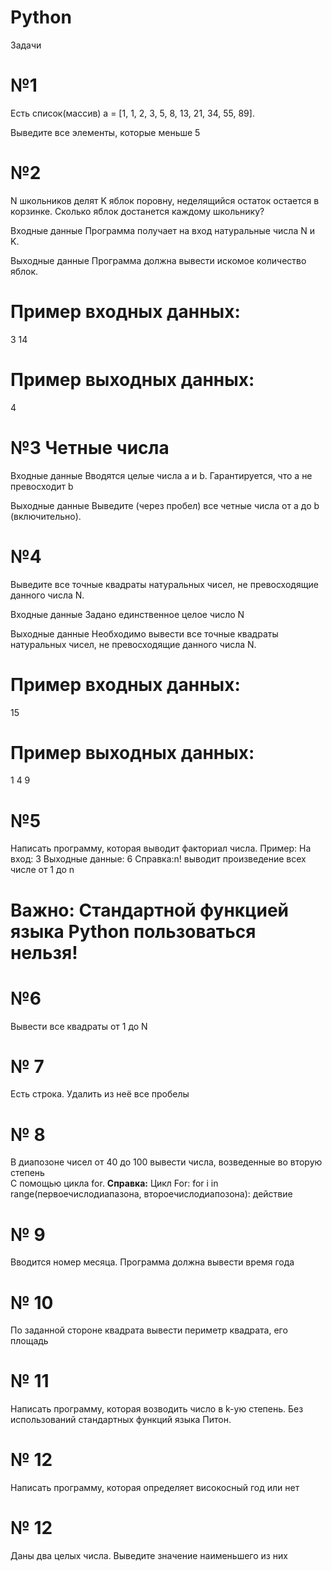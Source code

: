 # Python

 Задачи

# №1
Есть список(массив) a = [1, 1, 2, 3, 5, 8, 13, 21, 34, 55, 89].

Выведите все элементы, которые меньше 5

# №2
N школьников делят K яблок поровну, неделящийся остаток остается в корзинке. Сколько яблок достанется каждому школьнику?

Входные данные
Программа получает на вход натуральные числа N и K.

Выходные данные
Программа должна вывести искомое количество яблок.
# Пример входных данных:
3
14
# Пример выходных данных:
4

# №3 Четные числа
Входные данные
Вводятся целые числа a и b. Гарантируется, что a не превосходит b

Выходные данные
Выведите (через пробел) все четные числа от a до b (включительно).

# №4
Выведите все точные квадраты натуральных чисел, не превосходящие данного числа N.

Входные данные
Задано единственное целое число N

Выходные данные
Необходимо вывести  все точные квадраты натуральных чисел, не превосходящие данного числа N.
# Пример входных данных:
15
# Пример выходных данных:
1
4
9

# №5
Написать программу, которая выводит факториал числа.
Пример:
На вход: 3
Выходные данные: 6
Справка:n!  выводит произведение всех числе от 1 до n
# Важно: Стандартной функцией языка Python пользоваться нельзя!
# №6
Вывести все квадраты  от 1 до N
# № 7  
Есть строка. Удалить из неё все пробелы  
# № 8
В диапозоне чисел от 40 до 100 вывести числа, возведенные во вторую степень  
С помощью цикла for.
**Справка:**
Цикл For:
for i in range(первоечислодиапазона, второечислодиапозона):
   действие
# № 9  
Вводится номер месяца. Программа должна вывести время года  
# № 10  
По заданной стороне квадрата вывести периметр квадрата, его площадь  
# № 11  
Написать программу, которая возводить число в k-ую степень. Без использований стандартных функций языка Питон.  
# № 12  
Написать программу, которая определяет високосный год или нет
# № 12  
Даны два целых числа. Выведите значение наименьшего из них
